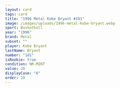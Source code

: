 ```yaml
---
layout: card
tags: card
title: "1996 Metal Kobe Bryant #181"
image: /images/uploads/1996-metal-kobe-bryant.webp
sport: Basketball
year: "1996"
brand: Metal
subset: ""
player: Kobe Bryant
lastName: Bryant
number: "181"
isRookie: true
condition: NR-MINT
value: 20
displayCase: "6"
order: 10
---
```


